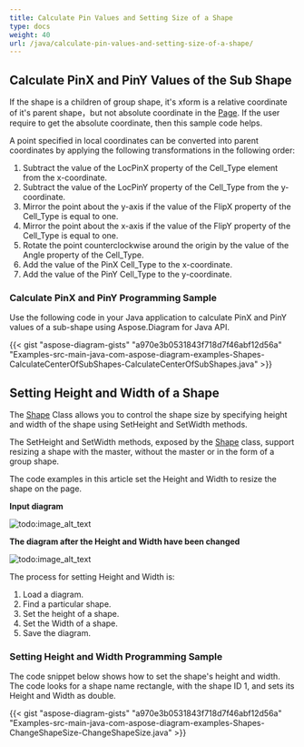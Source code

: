 ```yaml
---
title: Calculate Pin Values and Setting Size of a Shape
type: docs
weight: 40
url: /java/calculate-pin-values-and-setting-size-of-a-shape/
---
```


## **Calculate PinX and PinY Values of the Sub Shape**
If the shape is a children of group shape, it's xform is a relative coordinate of it's parent shape，but not absolute coordinate in the [Page](https://apireference.aspose.com/diagram/java/com.aspose.diagram/page). If the user require to get the absolute coordinate, then this sample code helps.

A point specified in local coordinates can be converted into parent coordinates by applying the following transformations in the following order:

1. Subtract the value of the LocPinX property of the Cell_Type element from the x-coordinate.
1. Subtract the value of the LocPinY property of the Cell_Type from the y-coordinate.
1. Mirror the point about the y-axis if the value of the FlipX property of the Cell_Type is equal to one.
1. Mirror the point about the x-axis if the value of the FlipY property of the Cell_Type is equal to one.
1. Rotate the point counterclockwise around the origin by the value of the Angle property of the Cell_Type.
1. Add the value of the PinX Cell_Type to the x-coordinate.
1. Add the value of the PinY Cell_Type to the y-coordinate.
### **Calculate PinX and PinY Programming Sample**
Use the following code in your Java application to calculate PinX and PinY values of a sub-shape using Aspose.Diagram for Java API.

{{< gist "aspose-diagram-gists" "a970e3b0531843f718d7f46abf12d56a" "Examples-src-main-java-com-aspose-diagram-examples-Shapes-CalculateCenterOfSubShapes-CalculateCenterOfSubShapes.java" >}}
## **Setting Height and Width of a Shape**
The [Shape](https://apireference.aspose.com/diagram/java/com.aspose.diagram/shape) Class allows you to control the shape size by specifying height and width of the shape using SetHeight and SetWidth methods.

The SetHeight and SetWidth methods, exposed by the [Shape](https://apireference.aspose.com/diagram/java/com.aspose.diagram/Shape) class, support resizing a shape with the master, without the master or in the form of a group shape.

The code examples in this article set the Height and Width to resize the shape on the page.

**Input diagram** 

![todo:image_alt_text](http://i.imgur.com/cTiNWa7.png)

**The diagram after the Height and Width have been changed**

![todo:image_alt_text](calculate-pin-values-and-setting-size-of-a-shape_1.png)

The process for setting Height and Width is:

1. Load a diagram.
1. Find a particular shape.
1. Set the height of a shape.
1. Set the Width of a shape.
1. Save the diagram.
### **Setting Height and Width Programming Sample**
The code snippet below shows how to set the shape's height and width. The code looks for a shape name rectangle, with the shape ID 1, and sets its Height and Width as double.

{{< gist "aspose-diagram-gists" "a970e3b0531843f718d7f46abf12d56a" "Examples-src-main-java-com-aspose-diagram-examples-Shapes-ChangeShapeSize-ChangeShapeSize.java" >}}

